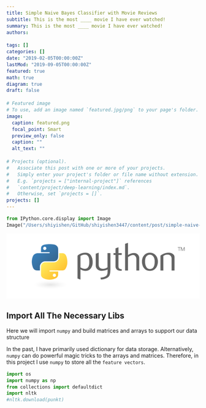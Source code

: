 ```yaml
---
title: Simple Naive Bayes Classifier with Movie Reviews
subtitle: This is the most ____ movie I have ever watched!
summary: This is the most ____ movie I have ever watched!
authors:

tags: []
categories: []
date: "2019-02-05T00:00:00Z"
lastMod: "2019-09-05T00:00:00Z"
featured: true
math: true
diagram: true
draft: false

# Featured image
# To use, add an image named `featured.jpg/png` to your page's folder. 
image:
  caption: featured.png
  focal_point: Smart
  preview_only: false
  caption: ""
  alt_text: ""

# Projects (optional).
#   Associate this post with one or more of your projects.
#   Simply enter your project's folder or file name without extension.
#   E.g. `projects = ["internal-project"]` references 
#   `content/project/deep-learning/index.md`.
#   Otherwise, set `projects = []`.
projects: []
---
```



```python
from IPython.core.display import Image
Image("/Users/shiyishen/GitHub/shiyishen3447/content/post/simple-naive-bayes/featured.png")
```

![png](./index_1_0.png) 

## Import All The Necessary Libs 
Here we will import `numpy` and build matrices and arrays to support our data structure 

In the past, I have primarily used dictionary for data storage. Alternatively, `numpy` can do powerful magic tricks to 
the arrays and matrices. Therefore, in this project I use `numpy` to store all the `feature vectors`.


```python
import os 
import numpy as np
from collections import defaultdict
import nltk 
#nltk.download(punkt)
```
